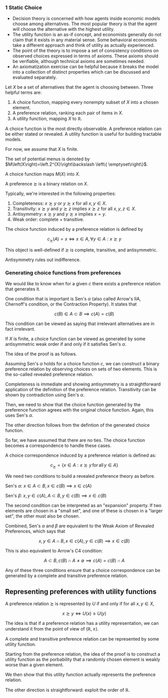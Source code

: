 ### 1 Static Choice

- Decision theory is concerned with how agents inside economic models choose among alternatives. The most popular theory is that the agent will choose the alternative with the highest utility. 
- The utility function is an as-if concept, and economists generally do not claim that it exists in any material sense. Some behavioral economists take a different approach and think of utility as actually experienced.
- The point of the theory is to impose a set of consistency conditions on observed choices expressed in terms of axioms. These axioms should be verifiable, although technical axioms are sometimes needed.
- An axiomatization exercise can be helpful because it breaks the model into a collection of distinct properties which can be discussed and evaluated separately.

Let $X$ be a set of alternatives that the agent is choosing between. Three helpful terms are: 

1. A choice function, mapping every nonempty subset of $X$ into a chosen element.
2. A preference relation, ranking each pair of items in $X$.
3. A utility function, mapping $X$ to $\mathbb{R}$.

A choice function is the most directly observable. A preference relation can be either stated or revealed. A utility function is useful for building tractable models.

For now, we assume that $X$ is finite.

The set of potential menus is denoted by $M\left(X\right)=\left.2^{X}\right\backslash \left\{ \emptyset\right\}$. 

A choice function maps $M\left(X\right)$ into $X$.

A preference $\succsim$ is a binary relation on $X$.

Typically, we're interested in the following properties: 

1. Completeness: $x \succsim y$ or $y \succsim x$ for all $x,y \in X$.
2. Transitivity: $x \succsim y$ and $y \succsim z$ implies $x \succsim z$ for all $x,y,z \in X$.
3. Antisymmetry: $x \succsim y$ and $y \succsim x$ implies $x=y$.
4. Weak order: complete + transitive.

The choice function induced by a preference relation is defined by 

$$c_{\succsim}\left(A\right)=x\iff x\in A,\forall y\in A:x\succsim y$$

This object is well-defined if $\succsim$ is complete, transitive, and antisymmetric.

Antisymmetry rules out indifference.

### Generating choice functions from preferences

We would like to know when for a given $c$ there exists a preference relation that generates it. 

One condition that is important is Sen's $\alpha$ (also called Arrow's IIA, Chernoff's condition, or the Contraction Property). It states that 

$$c\left(B\right)\in A\subset B\implies c\left(A\right)=c\left(B\right)$$

This condition can be viewed as saying that irrelevant alternatives are in fact irrelevant.

If $X$ is finite, a choice function can be viewed as generated by some antisymmetric weak order if and only if it satisfies Sen's $\alpha$.

The idea of the proof is as follows.

Assuming Sen's $\alpha$ holds for a choice function $c$, we can construct a binary preference relation by observing choices on sets of two elements. This is the so-called revealed preference relation.

Completeness is immediate and showing antisymmetry is a straightforward application of the definition of the preference relation. Transitivity can be shown by contradiction using Sen's $\alpha$.

Then, we need to show that the choice function generated by the preference function agrees with the original choice function. Again, this uses Sen's $\alpha$.

The other direction follows from the defintion of the generated choice function.

So far, we have assumed that there are no ties. The choice function becomes a correspondence to handle these cases.

A choice correspondence induced by a preference relation is defined as:

$$c_{\succsim}=\left\{ x\in A:x\succsim y\,\mathrm{for\,all}\,y\in A\right\} $$

We need two conditions to build a revealed preference theory as before. 

Sen's $\alpha$: $x\in A\subset B,x\in c\left(B\right)\implies x\in c\left(A\right)$

Sen's $\beta$: $x,y\in c\left(A\right),A\subset B,y\in c\left(B\right)\implies x\in c\left(B\right)$

The second condition can be interpreted as an "expansion" property. If two elements are chosen in a "small set", and one of these is chosen in a "larger set", the other must also be chosen.

 Combined, Sen's $\alpha$ and $\beta$ are equivalent to the Weak Axiom of Revealed Preferences, which says that 

 $$x,y\in A\cap B,x\in c\left(A\right),y\in c\left(B\right)\implies x\in c\left(B\right)$$

 This is also equivalent to Arrow's C4 condition:

 $$A\subset B,c\left(B\right)\cap A\neq\emptyset\implies c\left(A\right)=c\left(B\right)\cap A$$

Any of these three conditions ensure that a choice correspondence can be generated by a complete and transitive preference relation.

## Representing preferences with utility functions

A preference relation $\succsim$ is represented by $U$ if and only if for all $x,y \in X$, 

$$x \succsim y \iff U\left(x\right) \geq U\left(y\right)$$

The idea is that if a preference relation has a utility representation, we can understand it from the point of view of $\left(\mathbb{R},\geq\right)$.

A complete and transitive preference relation can be represented by some utility function.

Starting from the preference relation, the idea of the proof is to construct a utility function as the porbability that a randomly chosen element is weakly worse than a given element. 

We then show that this utility function actually represents the preference relation. 

The other direction is straightforward: exploit the order of $\mathbb{R}$.